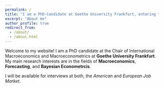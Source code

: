 ```yaml
---
permalink: /
title: "I am a PhD-Candidate at Goethe University Frankfurt, entering the academic job market 2023/24"
excerpt: "About me"
author_profile: true
redirect_from: 
  - /about/
  - /about.html
---
```


Welcome to my website! I am a PhD candidate at the Chair of International Macroeconomics and Macroeconometrics at **Goethe University Frankfurt**.
My main research interests are in the fields of **Macroeconomics**, **Forecasting**, and **Bayesian Econometrcis**.

I will be available for interviews at both, the *American* and *European Job Market*.
